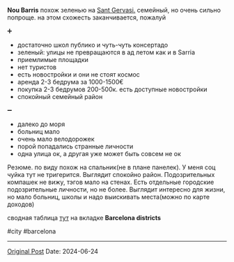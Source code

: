 **Nou Barris** похож зеленью на [Sant Gervasi.](2316.md) семейный, но очень сильно попроще. на этом схожесть заканчивается, пожалуй

➕
- достаточно школ публико и чуть-чуть консертадо
- зеленый: улицы не превращаются в ад летом как и в Sarria
- приемлимые площадки
- нет туристов
- есть новостройки и они не стоят космос
- аренда 2-3 бедрума за 1000-1500€
- покупка 2-3 бедрумов 200-500к. есть доступные новостройки
- спокойный семейный район

➖
- далеко до моря
- больниц мало
- очень мало велодорожек
- порой попадались странные личности
- одна улица ок, а другая уже может быть совсем не ок

Резюме. по виду похож на спальник(не в плане панелек). У меня соц чуйка тут не тригерится. Выглядит спокойно район. Подозрительных компашек не вижу, тэгов мало на стенах. Есть отдельные городские подозрительные личности, но не более. Выглядит интересно для жизни, но мало больниц, школы и  надо выискивать места(можно по карте доходов)

сводная таблица [тут](https://docs.google.com/spreadsheets/d/1eOJFzOj8ywK_-KtSM0JGd9QYtUaig6aiT9gOU3jyv7Q/edit?gid=1972650029#gid=1972650029) на вкладке **Barcelona districts**

#city #barcelona

---
[Original Post](https://t.me/lev2tarragona/2350)
Date: 2024-06-24
